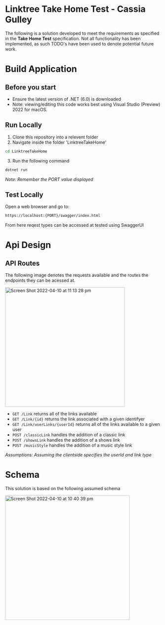 # Linktree Take Home Test - Cassia Gulley
The following is a solution developed to meet the requirements as specified in the **Take Home Test** specification.
Not all functionality has been implemented, as such TODO's have been used to denote potential future work.


# Build Application 
## Before you start
- Ensure the latest version of .NET (6.0) is downloaded
- Note: viewing/editing this code works best using Visual Studio (Preview) 2022 for macOS.

## Run Locally
1. Clone this repository into a relevent folder
2. Navigate inside the folder 'LinktreeTakeHome'
```bash
cd LinktreeTakeHome
```
3. Run the following command
```bash
dotnet run
```
*Note: Remember the PORT value displayed* 

## Test Locally
Open a web browser and go to: 
```bash
https://localhost:{PORT}/swagger/index.html
```
From here reqest types can be accessed at tested using SwaggerUI


# Api Design
## API Routes 
The following image denotes the requests available and the routes the endpoints they can be acessed at.

<img width="387" alt="Screen Shot 2022-04-10 at 11 13 28 pm" src="https://user-images.githubusercontent.com/91455929/162619891-dac3471c-a0c8-457a-9bba-78f3c4f31564.png">

- ```GET /Link``` returns all of the links available 
- ```GET /Link/{id}``` returns the link associated with a given identifyer
- ```GET /Link/userLinks/{userId}``` returns all of the links available to a given user
- ```POST /classicLink``` handles the addition of a classic link
- ```POST /showsLink``` handles the addition of a shows link
- ```POST /musicStyle``` handles the addition of a music style link

*Assumptions: Assuming the clientside specifies the userId and link type*

# Schema
This solution is based on the following assumed schema

<img width="403" alt="Screen Shot 2022-04-10 at 10 40 39 pm" src="https://user-images.githubusercontent.com/91455929/162618592-fa3f9b21-03ed-4b8b-9d6c-3a9a6b45483d.png">

